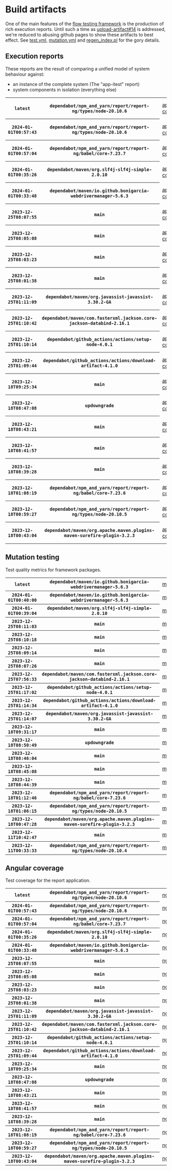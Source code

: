 # Build artifacts

One of the main features of the [flow testing framework](https://github.com/Mastercard/flow) is the production of rich execution reports.
Until such a time as [upload-artifact#14](https://github.com/actions/upload-artifact/issues/14) is addressed, we're reduced to abusing github pages to show these artifacts to best effect.
See [test.yml](https://github.com/Mastercard/flow/blob/main/.github/workflows/test.yml), [mutation.yml](https://github.com/Mastercard/flow/blob/main/.github/workflows/mutation.yml) and [regen_index.pl](https://github.com/Mastercard/flow/blob/pages/regen_index.pl) for the gory details.

## Execution reports

These reports are the result of comparing a unified model of system behaviour against:
 * an instance of the complete system (The "app-itest" report)
 * system components in isolation (everything else)

<!-- start:execution -->
<table>
	<tbody>
		<tr> <th><code>latest</code></th>
			 <th><code>dependabot/npm_and_yarn/report/report-ng/types/node-20.10.6</code></th>
			<td><a href="execution/latest/app-core/target/mctf/latest/index.html">app-core</a></td>
			<td><a href="execution/latest/app-histogram/target/mctf/latest/index.html">app-histogram</a></td>
			<td><a href="execution/latest/app-itest/target/mctf/latest/index.html">app-itest</a></td>
			<td><a href="execution/latest/app-queue/target/mctf/latest/index.html">app-queue</a></td>
			<td><a href="execution/latest/app-store/target/mctf/latest/index.html">app-store</a></td>
			<td><a href="execution/latest/app-ui/target/mctf/latest/index.html">app-ui</a></td>
			<td><a href="execution/latest/app-web-ui/target/mctf/latest/index.html">app-web-ui</a></td>
		</tr>
		<tr> <th><code>2024-01-01T00:57:43</code></th>
			 <th><code>dependabot/npm_and_yarn/report/report-ng/types/node-20.10.6</code></th>
			<td><a href="execution/1704070663/app-core/target/mctf/latest/index.html">app-core</a></td>
			<td><a href="execution/1704070663/app-histogram/target/mctf/latest/index.html">app-histogram</a></td>
			<td><a href="execution/1704070663/app-itest/target/mctf/latest/index.html">app-itest</a></td>
			<td><a href="execution/1704070663/app-queue/target/mctf/latest/index.html">app-queue</a></td>
			<td><a href="execution/1704070663/app-store/target/mctf/latest/index.html">app-store</a></td>
			<td><a href="execution/1704070663/app-ui/target/mctf/latest/index.html">app-ui</a></td>
			<td><a href="execution/1704070663/app-web-ui/target/mctf/latest/index.html">app-web-ui</a></td>
		</tr>
		<tr> <th><code>2024-01-01T00:57:04</code></th>
			 <th><code>dependabot/npm_and_yarn/report/report-ng/babel/core-7.23.7</code></th>
			<td><a href="execution/1704070624/app-core/target/mctf/latest/index.html">app-core</a></td>
			<td><a href="execution/1704070624/app-histogram/target/mctf/latest/index.html">app-histogram</a></td>
			<td><a href="execution/1704070624/app-itest/target/mctf/latest/index.html">app-itest</a></td>
			<td><a href="execution/1704070624/app-queue/target/mctf/latest/index.html">app-queue</a></td>
			<td><a href="execution/1704070624/app-store/target/mctf/latest/index.html">app-store</a></td>
			<td><a href="execution/1704070624/app-ui/target/mctf/latest/index.html">app-ui</a></td>
			<td><a href="execution/1704070624/app-web-ui/target/mctf/latest/index.html">app-web-ui</a></td>
		</tr>
		<tr> <th><code>2024-01-01T00:35:26</code></th>
			 <th><code>dependabot/maven/org.slf4j-slf4j-simple-2.0.10</code></th>
			<td><a href="execution/1704069326/app-core/target/mctf/latest/index.html">app-core</a></td>
			<td><a href="execution/1704069326/app-histogram/target/mctf/latest/index.html">app-histogram</a></td>
			<td><a href="execution/1704069326/app-itest/target/mctf/latest/index.html">app-itest</a></td>
			<td><a href="execution/1704069326/app-queue/target/mctf/latest/index.html">app-queue</a></td>
			<td><a href="execution/1704069326/app-store/target/mctf/latest/index.html">app-store</a></td>
			<td><a href="execution/1704069326/app-ui/target/mctf/latest/index.html">app-ui</a></td>
			<td><a href="execution/1704069326/app-web-ui/target/mctf/latest/index.html">app-web-ui</a></td>
		</tr>
		<tr> <th><code>2024-01-01T00:33:48</code></th>
			 <th><code>dependabot/maven/io.github.bonigarcia-webdrivermanager-5.6.3</code></th>
			<td><a href="execution/1704069228/app-core/target/mctf/latest/index.html">app-core</a></td>
			<td><a href="execution/1704069228/app-histogram/target/mctf/latest/index.html">app-histogram</a></td>
			<td><a href="execution/1704069228/app-itest/target/mctf/latest/index.html">app-itest</a></td>
			<td><a href="execution/1704069228/app-queue/target/mctf/latest/index.html">app-queue</a></td>
			<td><a href="execution/1704069228/app-store/target/mctf/latest/index.html">app-store</a></td>
			<td><a href="execution/1704069228/app-ui/target/mctf/latest/index.html">app-ui</a></td>
			<td><a href="execution/1704069228/app-web-ui/target/mctf/latest/index.html">app-web-ui</a></td>
		</tr>
		<tr> <th><code>2023-12-25T08:07:55</code></th>
			 <th><code>main</code></th>
			<td><a href="execution/1703491675/app-core/target/mctf/latest/index.html">app-core</a></td>
			<td><a href="execution/1703491675/app-histogram/target/mctf/latest/index.html">app-histogram</a></td>
			<td><a href="execution/1703491675/app-itest/target/mctf/latest/index.html">app-itest</a></td>
			<td><a href="execution/1703491675/app-queue/target/mctf/latest/index.html">app-queue</a></td>
			<td><a href="execution/1703491675/app-store/target/mctf/latest/index.html">app-store</a></td>
			<td><a href="execution/1703491675/app-ui/target/mctf/latest/index.html">app-ui</a></td>
			<td><a href="execution/1703491675/app-web-ui/target/mctf/latest/index.html">app-web-ui</a></td>
		</tr>
		<tr> <th><code>2023-12-25T08:05:08</code></th>
			 <th><code>main</code></th>
			<td><a href="execution/1703491508/app-core/target/mctf/latest/index.html">app-core</a></td>
			<td><a href="execution/1703491508/app-histogram/target/mctf/latest/index.html">app-histogram</a></td>
			<td><a href="execution/1703491508/app-itest/target/mctf/latest/index.html">app-itest</a></td>
			<td><a href="execution/1703491508/app-queue/target/mctf/latest/index.html">app-queue</a></td>
			<td><a href="execution/1703491508/app-store/target/mctf/latest/index.html">app-store</a></td>
			<td><a href="execution/1703491508/app-ui/target/mctf/latest/index.html">app-ui</a></td>
			<td><a href="execution/1703491508/app-web-ui/target/mctf/latest/index.html">app-web-ui</a></td>
		</tr>
		<tr> <th><code>2023-12-25T08:03:23</code></th>
			 <th><code>main</code></th>
			<td><a href="execution/1703491403/app-core/target/mctf/latest/index.html">app-core</a></td>
			<td><a href="execution/1703491403/app-histogram/target/mctf/latest/index.html">app-histogram</a></td>
			<td><a href="execution/1703491403/app-itest/target/mctf/latest/index.html">app-itest</a></td>
			<td><a href="execution/1703491403/app-queue/target/mctf/latest/index.html">app-queue</a></td>
			<td><a href="execution/1703491403/app-store/target/mctf/latest/index.html">app-store</a></td>
			<td><a href="execution/1703491403/app-ui/target/mctf/latest/index.html">app-ui</a></td>
			<td><a href="execution/1703491403/app-web-ui/target/mctf/latest/index.html">app-web-ui</a></td>
		</tr>
		<tr> <th><code>2023-12-25T08:01:38</code></th>
			 <th><code>main</code></th>
			<td><a href="execution/1703491298/app-core/target/mctf/latest/index.html">app-core</a></td>
			<td><a href="execution/1703491298/app-histogram/target/mctf/latest/index.html">app-histogram</a></td>
			<td><a href="execution/1703491298/app-itest/target/mctf/latest/index.html">app-itest</a></td>
			<td><a href="execution/1703491298/app-queue/target/mctf/latest/index.html">app-queue</a></td>
			<td><a href="execution/1703491298/app-store/target/mctf/latest/index.html">app-store</a></td>
			<td><a href="execution/1703491298/app-ui/target/mctf/latest/index.html">app-ui</a></td>
			<td><a href="execution/1703491298/app-web-ui/target/mctf/latest/index.html">app-web-ui</a></td>
		</tr>
		<tr> <th><code>2023-12-25T01:11:09</code></th>
			 <th><code>dependabot/maven/org.javassist-javassist-3.30.2-GA</code></th>
			<td><a href="execution/1703466669/app-core/target/mctf/latest/index.html">app-core</a></td>
			<td><a href="execution/1703466669/app-histogram/target/mctf/latest/index.html">app-histogram</a></td>
			<td><a href="execution/1703466669/app-itest/target/mctf/latest/index.html">app-itest</a></td>
			<td><a href="execution/1703466669/app-queue/target/mctf/latest/index.html">app-queue</a></td>
			<td><a href="execution/1703466669/app-store/target/mctf/latest/index.html">app-store</a></td>
			<td><a href="execution/1703466669/app-ui/target/mctf/latest/index.html">app-ui</a></td>
			<td><a href="execution/1703466669/app-web-ui/target/mctf/latest/index.html">app-web-ui</a></td>
		</tr>
		<tr> <th><code>2023-12-25T01:10:42</code></th>
			 <th><code>dependabot/maven/com.fasterxml.jackson.core-jackson-databind-2.16.1</code></th>
			<td><a href="execution/1703466642/app-core/target/mctf/latest/index.html">app-core</a></td>
			<td><a href="execution/1703466642/app-histogram/target/mctf/latest/index.html">app-histogram</a></td>
			<td><a href="execution/1703466642/app-itest/target/mctf/latest/index.html">app-itest</a></td>
			<td><a href="execution/1703466642/app-queue/target/mctf/latest/index.html">app-queue</a></td>
			<td><a href="execution/1703466642/app-store/target/mctf/latest/index.html">app-store</a></td>
			<td><a href="execution/1703466642/app-ui/target/mctf/latest/index.html">app-ui</a></td>
			<td><a href="execution/1703466642/app-web-ui/target/mctf/latest/index.html">app-web-ui</a></td>
		</tr>
		<tr> <th><code>2023-12-25T01:10:14</code></th>
			 <th><code>dependabot/github_actions/actions/setup-node-4.0.1</code></th>
			<td><a href="execution/1703466614/app-core/target/mctf/latest/index.html">app-core</a></td>
			<td><a href="execution/1703466614/app-histogram/target/mctf/latest/index.html">app-histogram</a></td>
			<td><a href="execution/1703466614/app-itest/target/mctf/latest/index.html">app-itest</a></td>
			<td><a href="execution/1703466614/app-queue/target/mctf/latest/index.html">app-queue</a></td>
			<td><a href="execution/1703466614/app-store/target/mctf/latest/index.html">app-store</a></td>
			<td><a href="execution/1703466614/app-ui/target/mctf/latest/index.html">app-ui</a></td>
			<td><a href="execution/1703466614/app-web-ui/target/mctf/latest/index.html">app-web-ui</a></td>
		</tr>
		<tr> <th><code>2023-12-25T01:09:44</code></th>
			 <th><code>dependabot/github_actions/actions/download-artifact-4.1.0</code></th>
			<td><a href="execution/1703466584/app-core/target/mctf/latest/index.html">app-core</a></td>
			<td><a href="execution/1703466584/app-histogram/target/mctf/latest/index.html">app-histogram</a></td>
			<td><a href="execution/1703466584/app-itest/target/mctf/latest/index.html">app-itest</a></td>
			<td><a href="execution/1703466584/app-queue/target/mctf/latest/index.html">app-queue</a></td>
			<td><a href="execution/1703466584/app-store/target/mctf/latest/index.html">app-store</a></td>
			<td><a href="execution/1703466584/app-ui/target/mctf/latest/index.html">app-ui</a></td>
			<td><a href="execution/1703466584/app-web-ui/target/mctf/latest/index.html">app-web-ui</a></td>
		</tr>
		<tr> <th><code>2023-12-18T09:25:34</code></th>
			 <th><code>main</code></th>
			<td><a href="execution/1702891534/app-core/target/mctf/latest/index.html">app-core</a></td>
			<td><a href="execution/1702891534/app-histogram/target/mctf/latest/index.html">app-histogram</a></td>
			<td><a href="execution/1702891534/app-itest/target/mctf/latest/index.html">app-itest</a></td>
			<td><a href="execution/1702891534/app-queue/target/mctf/latest/index.html">app-queue</a></td>
			<td><a href="execution/1702891534/app-store/target/mctf/latest/index.html">app-store</a></td>
			<td><a href="execution/1702891534/app-ui/target/mctf/latest/index.html">app-ui</a></td>
			<td><a href="execution/1702891534/app-web-ui/target/mctf/latest/index.html">app-web-ui</a></td>
		</tr>
		<tr> <th><code>2023-12-18T08:47:08</code></th>
			 <th><code>updowngrade</code></th>
			<td><a href="execution/1702889228/app-core/target/mctf/latest/index.html">app-core</a></td>
			<td><a href="execution/1702889228/app-histogram/target/mctf/latest/index.html">app-histogram</a></td>
			<td><a href="execution/1702889228/app-itest/target/mctf/latest/index.html">app-itest</a></td>
			<td><a href="execution/1702889228/app-queue/target/mctf/latest/index.html">app-queue</a></td>
			<td><a href="execution/1702889228/app-store/target/mctf/latest/index.html">app-store</a></td>
			<td><a href="execution/1702889228/app-ui/target/mctf/latest/index.html">app-ui</a></td>
			<td><a href="execution/1702889228/app-web-ui/target/mctf/latest/index.html">app-web-ui</a></td>
		</tr>
		<tr> <th><code>2023-12-18T08:43:21</code></th>
			 <th><code>main</code></th>
			<td><a href="execution/1702889001/app-core/target/mctf/latest/index.html">app-core</a></td>
			<td><a href="execution/1702889001/app-histogram/target/mctf/latest/index.html">app-histogram</a></td>
			<td><a href="execution/1702889001/app-itest/target/mctf/latest/index.html">app-itest</a></td>
			<td><a href="execution/1702889001/app-queue/target/mctf/latest/index.html">app-queue</a></td>
			<td><a href="execution/1702889001/app-store/target/mctf/latest/index.html">app-store</a></td>
			<td><a href="execution/1702889001/app-ui/target/mctf/latest/index.html">app-ui</a></td>
			<td><a href="execution/1702889001/app-web-ui/target/mctf/latest/index.html">app-web-ui</a></td>
		</tr>
		<tr> <th><code>2023-12-18T08:41:57</code></th>
			 <th><code>main</code></th>
			<td><a href="execution/1702888917/app-core/target/mctf/latest/index.html">app-core</a></td>
			<td><a href="execution/1702888917/app-histogram/target/mctf/latest/index.html">app-histogram</a></td>
			<td><a href="execution/1702888917/app-itest/target/mctf/latest/index.html">app-itest</a></td>
			<td><a href="execution/1702888917/app-queue/target/mctf/latest/index.html">app-queue</a></td>
			<td><a href="execution/1702888917/app-store/target/mctf/latest/index.html">app-store</a></td>
			<td><a href="execution/1702888917/app-ui/target/mctf/latest/index.html">app-ui</a></td>
			<td><a href="execution/1702888917/app-web-ui/target/mctf/latest/index.html">app-web-ui</a></td>
		</tr>
		<tr> <th><code>2023-12-18T08:39:28</code></th>
			 <th><code>main</code></th>
			<td><a href="execution/1702888768/app-core/target/mctf/latest/index.html">app-core</a></td>
			<td><a href="execution/1702888768/app-histogram/target/mctf/latest/index.html">app-histogram</a></td>
			<td><a href="execution/1702888768/app-itest/target/mctf/latest/index.html">app-itest</a></td>
			<td><a href="execution/1702888768/app-queue/target/mctf/latest/index.html">app-queue</a></td>
			<td><a href="execution/1702888768/app-store/target/mctf/latest/index.html">app-store</a></td>
			<td><a href="execution/1702888768/app-ui/target/mctf/latest/index.html">app-ui</a></td>
			<td><a href="execution/1702888768/app-web-ui/target/mctf/latest/index.html">app-web-ui</a></td>
		</tr>
		<tr> <th><code>2023-12-18T01:08:19</code></th>
			 <th><code>dependabot/npm_and_yarn/report/report-ng/babel/core-7.23.6</code></th>
			<td><a href="execution/1702861699/app-core/target/mctf/latest/index.html">app-core</a></td>
			<td><a href="execution/1702861699/app-histogram/target/mctf/latest/index.html">app-histogram</a></td>
			<td><a href="execution/1702861699/app-itest/target/mctf/latest/index.html">app-itest</a></td>
			<td><a href="execution/1702861699/app-queue/target/mctf/latest/index.html">app-queue</a></td>
			<td><a href="execution/1702861699/app-store/target/mctf/latest/index.html">app-store</a></td>
			<td><a href="execution/1702861699/app-ui/target/mctf/latest/index.html">app-ui</a></td>
			<td><a href="execution/1702861699/app-web-ui/target/mctf/latest/index.html">app-web-ui</a></td>
		</tr>
		<tr> <th><code>2023-12-18T00:59:27</code></th>
			 <th><code>dependabot/npm_and_yarn/report/report-ng/types/node-20.10.5</code></th>
			<td><a href="execution/1702861167/app-core/target/mctf/latest/index.html">app-core</a></td>
			<td><a href="execution/1702861167/app-histogram/target/mctf/latest/index.html">app-histogram</a></td>
			<td><a href="execution/1702861167/app-itest/target/mctf/latest/index.html">app-itest</a></td>
			<td><a href="execution/1702861167/app-queue/target/mctf/latest/index.html">app-queue</a></td>
			<td><a href="execution/1702861167/app-store/target/mctf/latest/index.html">app-store</a></td>
			<td><a href="execution/1702861167/app-ui/target/mctf/latest/index.html">app-ui</a></td>
			<td><a href="execution/1702861167/app-web-ui/target/mctf/latest/index.html">app-web-ui</a></td>
		</tr>
		<tr> <th><code>2023-12-18T00:43:04</code></th>
			 <th><code>dependabot/maven/org.apache.maven.plugins-maven-surefire-plugin-3.2.3</code></th>
			<td><a href="execution/1702860184/app-core/target/mctf/latest/index.html">app-core</a></td>
			<td><a href="execution/1702860184/app-histogram/target/mctf/latest/index.html">app-histogram</a></td>
			<td><a href="execution/1702860184/app-itest/target/mctf/latest/index.html">app-itest</a></td>
			<td><a href="execution/1702860184/app-queue/target/mctf/latest/index.html">app-queue</a></td>
			<td><a href="execution/1702860184/app-store/target/mctf/latest/index.html">app-store</a></td>
			<td><a href="execution/1702860184/app-ui/target/mctf/latest/index.html">app-ui</a></td>
			<td><a href="execution/1702860184/app-web-ui/target/mctf/latest/index.html">app-web-ui</a></td>
		</tr>
	</tbody>
</table>
<!-- end:execution -->

## Mutation testing

Test quality metrics for framework packages.

<!-- start:mutation -->
<table>
	<tbody>
		<tr> <th><code>latest</code></th>
			 <th><code>dependabot/maven/io.github.bonigarcia-webdrivermanager-5.6.3</code></th>
			<td><a href="mutation/latest/mutation_report/index.html">mutation</a></td>
		</tr>
		<tr> <th><code>2024-01-01T00:40:00</code></th>
			 <th><code>dependabot/maven/io.github.bonigarcia-webdrivermanager-5.6.3</code></th>
			<td><a href="mutation/1704069600/mutation_report/index.html">mutation</a></td>
		</tr>
		<tr> <th><code>2024-01-01T00:39:04</code></th>
			 <th><code>dependabot/maven/org.slf4j-slf4j-simple-2.0.10</code></th>
			<td><a href="mutation/1704069544/mutation_report/index.html">mutation</a></td>
		</tr>
		<tr> <th><code>2023-12-25T08:11:03</code></th>
			 <th><code>main</code></th>
			<td><a href="mutation/1703491863/mutation_report/index.html">mutation</a></td>
		</tr>
		<tr> <th><code>2023-12-25T08:10:18</code></th>
			 <th><code>main</code></th>
			<td><a href="mutation/1703491818/mutation_report/index.html">mutation</a></td>
		</tr>
		<tr> <th><code>2023-12-25T08:09:14</code></th>
			 <th><code>main</code></th>
			<td><a href="mutation/1703491754/mutation_report/index.html">mutation</a></td>
		</tr>
		<tr> <th><code>2023-12-25T08:07:26</code></th>
			 <th><code>main</code></th>
			<td><a href="mutation/1703491646/mutation_report/index.html">mutation</a></td>
		</tr>
		<tr> <th><code>2023-12-25T07:56:33</code></th>
			 <th><code>dependabot/maven/com.fasterxml.jackson.core-jackson-databind-2.16.1</code></th>
			<td><a href="mutation/1703490993/mutation_report/index.html">mutation</a></td>
		</tr>
		<tr> <th><code>2023-12-25T01:17:02</code></th>
			 <th><code>dependabot/github_actions/actions/setup-node-4.0.1</code></th>
			<td><a href="mutation/1703467022/mutation_report/index.html">mutation</a></td>
		</tr>
		<tr> <th><code>2023-12-25T01:14:34</code></th>
			 <th><code>dependabot/github_actions/actions/download-artifact-4.1.0</code></th>
			<td><a href="mutation/1703466874/mutation_report/index.html">mutation</a></td>
		</tr>
		<tr> <th><code>2023-12-25T01:14:07</code></th>
			 <th><code>dependabot/maven/org.javassist-javassist-3.30.2-GA</code></th>
			<td><a href="mutation/1703466847/mutation_report/index.html">mutation</a></td>
		</tr>
		<tr> <th><code>2023-12-18T09:31:17</code></th>
			 <th><code>main</code></th>
			<td><a href="mutation/1702891877/mutation_report/index.html">mutation</a></td>
		</tr>
		<tr> <th><code>2023-12-18T08:50:49</code></th>
			 <th><code>updowngrade</code></th>
			<td><a href="mutation/1702889449/mutation_report/index.html">mutation</a></td>
		</tr>
		<tr> <th><code>2023-12-18T08:46:04</code></th>
			 <th><code>main</code></th>
			<td><a href="mutation/1702889164/mutation_report/index.html">mutation</a></td>
		</tr>
		<tr> <th><code>2023-12-18T08:45:08</code></th>
			 <th><code>main</code></th>
			<td><a href="mutation/1702889108/mutation_report/index.html">mutation</a></td>
		</tr>
		<tr> <th><code>2023-12-18T08:44:39</code></th>
			 <th><code>main</code></th>
			<td><a href="mutation/1702889079/mutation_report/index.html">mutation</a></td>
		</tr>
		<tr> <th><code>2023-12-18T01:12:46</code></th>
			 <th><code>dependabot/npm_and_yarn/report/report-ng/babel/core-7.23.6</code></th>
			<td><a href="mutation/1702861966/mutation_report/index.html">mutation</a></td>
		</tr>
		<tr> <th><code>2023-12-18T01:06:15</code></th>
			 <th><code>dependabot/npm_and_yarn/report/report-ng/types/node-20.10.5</code></th>
			<td><a href="mutation/1702861575/mutation_report/index.html">mutation</a></td>
		</tr>
		<tr> <th><code>2023-12-18T00:47:28</code></th>
			 <th><code>dependabot/maven/org.apache.maven.plugins-maven-surefire-plugin-3.2.3</code></th>
			<td><a href="mutation/1702860448/mutation_report/index.html">mutation</a></td>
		</tr>
		<tr> <th><code>2023-12-11T10:42:47</code></th>
			 <th><code>main</code></th>
			<td><a href="mutation/1702291367/mutation_report/index.html">mutation</a></td>
		</tr>
		<tr> <th><code>2023-12-11T00:33:33</code></th>
			 <th><code>dependabot/npm_and_yarn/report/report-ng/types/node-20.10.4</code></th>
			<td><a href="mutation/1702254813/mutation_report/index.html">mutation</a></td>
		</tr>
	</tbody>
</table>
<!-- end:mutation -->

## Angular coverage

Test coverage for the report application.

<!-- start:ng_coverage -->
<table>
	<tbody>
		<tr> <th><code>latest</code></th>
			 <th><code>dependabot/npm_and_yarn/report/report-ng/types/node-20.10.6</code></th>
			<td><a href="ng_coverage/latest/report/index.html">ng_coverage</a></td>
		</tr>
		<tr> <th><code>2024-01-01T00:57:43</code></th>
			 <th><code>dependabot/npm_and_yarn/report/report-ng/types/node-20.10.6</code></th>
			<td><a href="ng_coverage/1704070663/report/index.html">ng_coverage</a></td>
		</tr>
		<tr> <th><code>2024-01-01T00:57:04</code></th>
			 <th><code>dependabot/npm_and_yarn/report/report-ng/babel/core-7.23.7</code></th>
			<td><a href="ng_coverage/1704070624/report/index.html">ng_coverage</a></td>
		</tr>
		<tr> <th><code>2024-01-01T00:35:26</code></th>
			 <th><code>dependabot/maven/org.slf4j-slf4j-simple-2.0.10</code></th>
			<td><a href="ng_coverage/1704069326/report/index.html">ng_coverage</a></td>
		</tr>
		<tr> <th><code>2024-01-01T00:33:48</code></th>
			 <th><code>dependabot/maven/io.github.bonigarcia-webdrivermanager-5.6.3</code></th>
			<td><a href="ng_coverage/1704069228/report/index.html">ng_coverage</a></td>
		</tr>
		<tr> <th><code>2023-12-25T08:07:55</code></th>
			 <th><code>main</code></th>
			<td><a href="ng_coverage/1703491675/report/index.html">ng_coverage</a></td>
		</tr>
		<tr> <th><code>2023-12-25T08:05:08</code></th>
			 <th><code>main</code></th>
			<td><a href="ng_coverage/1703491508/report/index.html">ng_coverage</a></td>
		</tr>
		<tr> <th><code>2023-12-25T08:03:23</code></th>
			 <th><code>main</code></th>
			<td><a href="ng_coverage/1703491403/report/index.html">ng_coverage</a></td>
		</tr>
		<tr> <th><code>2023-12-25T08:01:38</code></th>
			 <th><code>main</code></th>
			<td><a href="ng_coverage/1703491298/report/index.html">ng_coverage</a></td>
		</tr>
		<tr> <th><code>2023-12-25T01:11:09</code></th>
			 <th><code>dependabot/maven/org.javassist-javassist-3.30.2-GA</code></th>
			<td><a href="ng_coverage/1703466669/report/index.html">ng_coverage</a></td>
		</tr>
		<tr> <th><code>2023-12-25T01:10:42</code></th>
			 <th><code>dependabot/maven/com.fasterxml.jackson.core-jackson-databind-2.16.1</code></th>
			<td><a href="ng_coverage/1703466642/report/index.html">ng_coverage</a></td>
		</tr>
		<tr> <th><code>2023-12-25T01:10:14</code></th>
			 <th><code>dependabot/github_actions/actions/setup-node-4.0.1</code></th>
			<td><a href="ng_coverage/1703466614/report/index.html">ng_coverage</a></td>
		</tr>
		<tr> <th><code>2023-12-25T01:09:44</code></th>
			 <th><code>dependabot/github_actions/actions/download-artifact-4.1.0</code></th>
			<td><a href="ng_coverage/1703466584/report/index.html">ng_coverage</a></td>
		</tr>
		<tr> <th><code>2023-12-18T09:25:34</code></th>
			 <th><code>main</code></th>
			<td><a href="ng_coverage/1702891534/report/index.html">ng_coverage</a></td>
		</tr>
		<tr> <th><code>2023-12-18T08:47:08</code></th>
			 <th><code>updowngrade</code></th>
			<td><a href="ng_coverage/1702889228/report/index.html">ng_coverage</a></td>
		</tr>
		<tr> <th><code>2023-12-18T08:43:21</code></th>
			 <th><code>main</code></th>
			<td><a href="ng_coverage/1702889001/report/index.html">ng_coverage</a></td>
		</tr>
		<tr> <th><code>2023-12-18T08:41:57</code></th>
			 <th><code>main</code></th>
			<td><a href="ng_coverage/1702888917/report/index.html">ng_coverage</a></td>
		</tr>
		<tr> <th><code>2023-12-18T08:39:28</code></th>
			 <th><code>main</code></th>
			<td><a href="ng_coverage/1702888768/report/index.html">ng_coverage</a></td>
		</tr>
		<tr> <th><code>2023-12-18T01:08:19</code></th>
			 <th><code>dependabot/npm_and_yarn/report/report-ng/babel/core-7.23.6</code></th>
			<td><a href="ng_coverage/1702861699/report/index.html">ng_coverage</a></td>
		</tr>
		<tr> <th><code>2023-12-18T00:59:27</code></th>
			 <th><code>dependabot/npm_and_yarn/report/report-ng/types/node-20.10.5</code></th>
			<td><a href="ng_coverage/1702861167/report/index.html">ng_coverage</a></td>
		</tr>
		<tr> <th><code>2023-12-18T00:43:04</code></th>
			 <th><code>dependabot/maven/org.apache.maven.plugins-maven-surefire-plugin-3.2.3</code></th>
			<td><a href="ng_coverage/1702860184/report/index.html">ng_coverage</a></td>
		</tr>
	</tbody>
</table>
<!-- end:ng_coverage -->